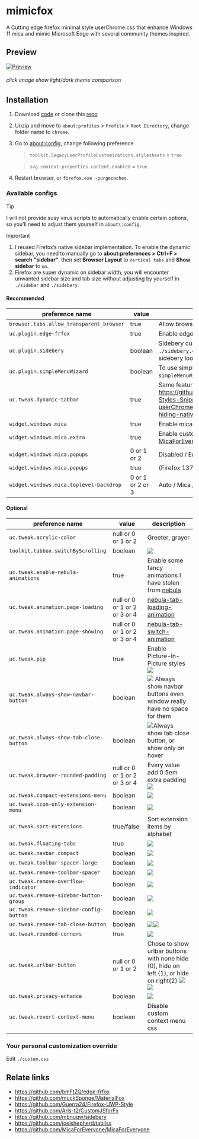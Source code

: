 # mimicfox

A Cutting edge firefox minimal style userChrome.css that enhance Windows 11 mica and mimic Microsoft Edge with several community themes inspired.

## Preview

[![Preview](./assets/previews/preview.png)](https://rainbowflesh.github.io/html/mimicfox.html "click image show light/dark theme comparison")

###### click image show light/dark theme comparison

## Installation

1. Download [code](https://github.com/rainbowflesh/mimicfox/archive/refs/heads/main.zip) or clone this [repo](https://github.com/rainbowflesh/mimicfox.git)
2. Unzip and move to `about:profiles` > `Profile` > `Root Directory`, change folder name to `chrome`.
3. Go to [about:config](about:config), change following preference

   > `toolkit.legacyUserProfileCustomizations.stylesheets` = `true`

   > `svg.context-properties.content.enabled` = `true`

4. Restart browser, or `firefox.exe -purgecaches`.

### Available configs

> [!TIP]
> I will not provide susy virus scripts to automatically enable certain options, so you’ll need to adjust them yourself in `about\:config`.

> [!IMPORTANT]
>
> 1. I reused Firefox’s native sidebar implementation. To enable the dynamic sidebar, you need to manually go to **about\:preferences > Ctrl+F > search "sidebar"**, then set **Browser Layout** to `Vertical tabs` and **Show sidebar** to `on`.
> 2. Firefox are super dynamic on sidebar width, you will encounter unwanted sidebar size and tab size without adjusting by yourself in `./sidebar` and `./sidebery`.

#### Recommended

| preference name                          | value            | description                                                                                                                                                                                             |
| ---------------------------------------- | ---------------- | ------------------------------------------------------------------------------------------------------------------------------------------------------------------------------------------------------- |
| `browser.tabs.allow_transparent_browser` | true             | Allow browser framework transparent                                                                                                                                                                     |
| `uc.plugin.edge-frfox`                   | true             | Enable edge-frfox styles                                                                                                                                                                                |
| `uc.plugin.sidebery`                     | boolean          | Sidebery custom css, copy everything in `./sidebery.css` to [Sidebery setting](https://github.com/mbnuqw/sidebery/wiki/Sidebery-Styles-Snippets) to make sidebery looks like native vertical tab styles |
| `uc.plugin.simpleMenuWizard`             | boolean          | To use simpleMenuWizard put entire `simpleMenuWizard-master` to `./plugins/`                                                                                                                            |
| `uc.tweak.dynamic-tabbar`                | true             | Same feature from <https://github.com/mbnuqw/sidebery/wiki/Firefox-Styles-Snippets-(via-userChrome.css)#dynamic-native-tabs-for-hiding-native-horizontal-tabs>                                          |
| `widget.windows.mica`                    | true             | Enable mica effect on Windows 10/11                                                                                                                                                                     |
| `widget.windows.mica.extra`              | true             | Enable custom extra mica content (Require [MicaForEveryone](https://github.com/MicaForEveryone/MicaForEveryone))                                                                                        |
| `widget.windows.mica.popups`             | 0 or 1 or 2      | Disabled / Enabled / Auto (Firefox 138+)                                                                                                                                                                |
| `widget.windows.mica.popups`             | true             | (Firefox 137)                                                                                                                                                                                           |
| `widget.windows.mica.toplevel-backdrop`  | 0 or 1 or 2 or 3 | Auto / Mica / Acrylic / MicaAlt (Firefox 138+)                                                                                                                                                          |

#### Optional

| preference name                         | value                         | description                                                                                                                                                               |
| --------------------------------------- | ----------------------------- | ------------------------------------------------------------------------------------------------------------------------------------------------------------------------- |
| `uc.tweak.acrylic-color`                | null or 0 or 1 or 2           | Greeter, grayer                                                                                                                                                           |
| `toolkit.tabbox.switchByScrolling`      | boolean                       | ![](./assets/previews/switchByScrolling.gif)                                                                                                                              |
| `uc.tweak.enable-nebula-animations`     | true                          | Enable some fancy animations I have stolen from [nebula](https://github.com/JustAdumbPrsn/Zen-Nebula)                                                                     |
| `uc.tweak.animation.page-loading`       | null or 0 or 1 or 2 or 3 or 4 | [nebula-tab-loading-animation](https://github.com/JustAdumbPrsn/Zen-Nebula/blob/main/Nebula/Nebula-config.css)                                                            |
| `uc.tweak.animation.page-showing`       | null or 0 or 1 or 2 or 3 or 4 | [nebula-tab-switch-animation](https://github.com/JustAdumbPrsn/Zen-Nebula/blob/main/Nebula/Nebula-config.css)                                                             |
| `uc.tweak.pip`                          | true                          | Enable Picture-in-Picture styles ![](./assets/previews/pip.png)                                                                                                           |
| `uc.tweak.always-show-navbar-button`    | boolean                       | ![](./assets/previews/always-show-navbar-button.gif) Always show navbar buttons even window really have no space for them                                                 |
| `uc.tweak.always-show-tab-close-button` | boolean                       | ![](./assets/previews/always-show-close-button.png)Always show tab close button, or show only on hover                                                                    |
| `uc.tweak.browser-rounded-padding`      | null or 0 or 1 or 2 or 3 or 4 | Every value add 0.5em extra padding ![](./assets/previews/browser-rounded-padding.gif)                                                                                    |
| `uc.tweak.compact-extensions-menu`      | boolean                       | ![](./assets/previews/extension1.png)                                                                                                                                     |
| `uc.tweak.icon-only-extension-menu`     | boolean                       | ![](./assets/previews/extension2.png)                                                                                                                                     |
| `uc.tweak.sort-extensions`              | true/false                    | Sort extension items by alphabet                                                                                                                                          |
| `uc.tweak.floating-tabs`                | true                          | ![](./assets/previews/floating-tabs.gif)                                                                                                                                  |
| `uc.tweak.navbar.compact`               | boolean                       | ![](./assets/previews/navbar-compact.gif)                                                                                                                                 |
| `uc.tweak.toolbar-spacer-large`         | boolean                       | ![](./assets/previews/toolbar-spacer-large.gif)                                                                                                                           |
| `uc.tweak.remove-toolbar-spacer`        | boolean                       | ![](./assets/previews/remove-toolbar-spacer.gif)                                                                                                                          |
| `uc.tweak.remove-overflow-indicator`    | boolean                       | ![](./assets/previews/remove-overflow-indicator.gif)                                                                                                                      |
| `uc.tweak.remove-sidebar-button-group`  | boolean                       | ![](./assets/previews/remove-sidebar-config-button.gif)                                                                                                                   |
| `uc.tweak.remove-sidebar-config-button` | boolean                       | ![](./assets/previews/remove-sidebar-config-button.gif)                                                                                                                   |
| `uc.tweak.remove-tab-close-button`      | boolean                       | ![](./assets/previews/remove-tab-close-button.gif)![](./assets/previews/remove-tab-close-button1.gif)                                                                     |
| `uc.tweak.rounded-corners`              | true                          | ![](./assets/previews/rounded-corners.gif)                                                                                                                                |
| `uc.tweak.urlbar-button`                | null or 0 or 1 or 2           | Chose to show urlbar buttons with none hide (0), hide on left (1), or hide on right(2) ![](./assets/previews/urlbar-button.gif) ![](./assets/previews/urlbar-button1.gif) |
| `uc.tweak.privacy-enhance`              | boolean                       | ![](./assets/previews/privacy-enhance.gif)                                                                                                                                |
| `uc.tweak.revert-context-menu`          | boolean                       | Disable custom context menu css                                                                                                                                           |

### Your personal customization override

Edit `./custom.css`

## Relate links

- https://github.com/bmFtZQ/edge-frfox
- https://github.com/muckSponge/MaterialFox
- https://github.com/Guerra24/Firefox-UWP-Style
- https://github.com/Aris-t2/CustomJSforFx
- https://github.com/mbnuqw/sidebery
- https://github.com/joelshepherd/tabliss
- https://github.com/MicaForEveryone/MicaForEveryone
